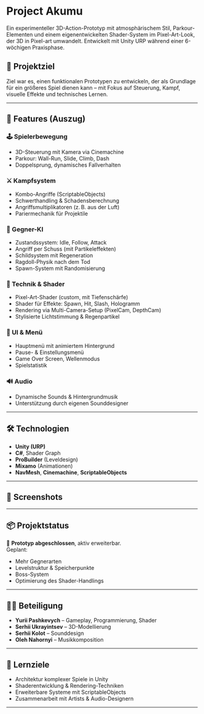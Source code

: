 # Project Akumu

Ein experimenteller 3D-Action-Prototyp mit atmosphärischem Stil, Parkour-Elementen und einem eigenentwickelten Shader-System im Pixel-Art-Look, der 3D in Pixel-art umwandelt. Entwickelt mit Unity URP während einer 6-wöchigen Praxisphase.

## 🎯 Projektziel

Ziel war es, einen funktionalen Prototypen zu entwickeln, der als Grundlage für ein größeres Spiel dienen kann – mit Fokus auf Steuerung, Kampf, visuelle Effekte und technisches Lernen.

---

## 🚀 Features (Auszug)

### 🕹️ Spielerbewegung
- 3D-Steuerung mit Kamera via Cinemachine
- Parkour: Wall-Run, Slide, Climb, Dash
- Doppelsprung, dynamisches Fallverhalten

### ⚔️ Kampfsystem
- Kombo-Angriffe (ScriptableObjects)
- Schwerthandling & Schadensberechnung
- Angriffsmultiplikatoren (z. B. aus der Luft)
- Pariermechanik für Projektile

### 👾 Gegner-KI
- Zustandssystem: Idle, Follow, Attack
- Angriff per Schuss (mit Partikeleffekten)
- Schildsystem mit Regeneration
- Ragdoll-Physik nach dem Tod
- Spawn-System mit Randomisierung

### 🧪 Technik & Shader
- Pixel-Art-Shader (custom, mit Tiefenschärfe)
- Shader für Effekte: Spawn, Hit, Slash, Hologramm
- Rendering via Multi-Camera-Setup (PixelCam, DepthCam)
- Stylisierte Lichtstimmung & Regenpartikel

### 🎨 UI & Menü
- Hauptmenü mit animiertem Hintergrund
- Pause- & Einstellungsmenü
- Game Over Screen, Wellenmodus
- Spielstatistik

### 🔊 Audio
- Dynamische Sounds & Hintergrundmusik
- Unterstützung durch eigenen Sounddesigner

---

## 🛠 Technologien

- **Unity (URP)**  
- **C#**, Shader Graph  
- **ProBuilder** (Leveldesign)  
- **Mixamo** (Animationen)  
- **NavMesh**, **Cinemachine**, **ScriptableObjects**

---

## 📸 Screenshots



---

## 📦 Projektstatus

🧪 **Prototyp abgeschlossen**, aktiv erweiterbar.  
Geplant:  
- Mehr Gegnerarten  
- Levelstruktur & Speicherpunkte  
- Boss-System  
- Optimierung des Shader-Handlings

---

## 🙋‍♂️ Beteiligung

- **Yurii Pashkevych** – Gameplay, Programmierung, Shader
- **Serhii Ukrayintsev** – 3D-Modellierung
- **Serhii Kolot** – Sounddesign
- **Oleh Nahornyi** – Musikkomposition

---

## 🧠 Lernziele

- Architektur komplexer Spiele in Unity  
- Shaderentwicklung & Rendering-Techniken  
- Erweiterbare Systeme mit ScriptableObjects  
- Zusammenarbeit mit Artists & Audio-Designern  

---

